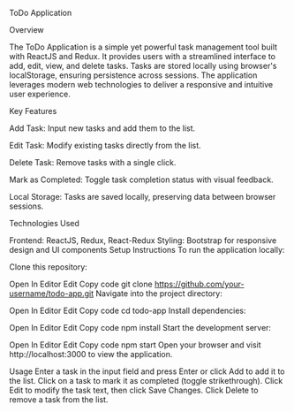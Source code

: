 ToDo Application

Overview

The ToDo Application is a simple yet powerful task management tool built with ReactJS and Redux. It provides users with a streamlined interface to add, edit, view, and delete tasks. Tasks are stored locally using browser's localStorage, ensuring persistence across sessions. The application leverages modern web technologies to deliver a responsive and intuitive user experience.

Key Features

Add Task: Input new tasks and add them to the list.

Edit Task: Modify existing tasks directly from the list.

Delete Task: Remove tasks with a single click.

Mark as Completed: Toggle task completion status with visual feedback.

Local Storage: Tasks are saved locally, preserving data between browser sessions.

Technologies Used

Frontend: ReactJS, Redux, React-Redux
Styling: Bootstrap for responsive design and UI components
Setup Instructions
To run the application locally:

Clone this repository:


Open In Editor
Edit
Copy code
git clone https://github.com/your-username/todo-app.git
Navigate into the project directory:


Open In Editor
Edit
Copy code
cd todo-app
Install dependencies:


Open In Editor
Edit
Copy code
npm install
Start the development server:


Open In Editor
Edit
Copy code
npm start
Open your browser and visit http://localhost:3000 to view the application.

Usage
Enter a task in the input field and press Enter or click Add to add it to the list.
Click on a task to mark it as completed (toggle strikethrough).
Click Edit to modify the task text, then click Save Changes.
Click Delete to remove a task from the list.
